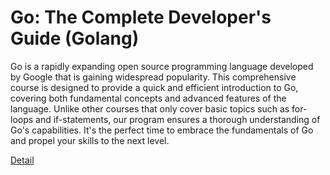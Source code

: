 # Go: The Complete Developer's Guide (Golang)

Go is a rapidly expanding open source programming language developed by Google that is gaining widespread popularity. This comprehensive course is designed to provide a quick and efficient introduction to Go, covering both fundamental concepts and advanced features of the language. Unlike other courses that only cover basic topics such as for-loops and if-statements, our program ensures a thorough understanding of Go's capabilities. It's the perfect time to embrace the fundamentals of Go and propel your skills to the next level. 

[Detail](https://eduitfree.com/courses/go-the-complete-developer-s-guide-golang)